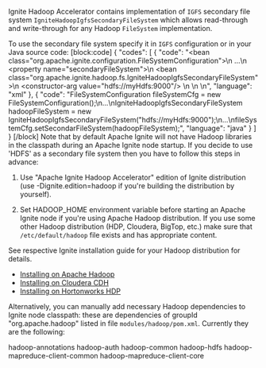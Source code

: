 Ignite Hadoop Accelerator contains implementation of `IGFS` secondary file system `IgniteHadoopIgfsSecondaryFileSystem` which allows read-through and write-through for any Hadoop `FileSystem` implementation.

To use the secondary file system specify it in `IGFS` configuration or in your Java source code:
[block:code]
{
  "codes": [
    {
      "code": "<bean class=\"org.apache.ignite.configuration.FileSystemConfiguration\">\n  ...\n  <property name=\"secondaryFileSystem\">\n    <bean class=\"org.apache.ignite.hadoop.fs.IgniteHadoopIgfsSecondaryFileSystem\">\n      <constructor-arg value=\"hdfs://myHdfs:9000\"/>                            \n    </bean>\n  </property>\n</bean>",
      "language": "xml"
    },
    {
      "code": "FileSystemConfiguration fileSystemCfg = new FileSystemConfiguration();\n...\nIgniteHadoopIgfsSecondaryFileSystem hadoopFileSystem = new IgniteHadoopIgfsSecondaryFileSystem(\"hdfs://myHdfs:9000\");\n...\nfileSystemCfg.setSecondarFileSystem(hadoopFileSystem);",
      "language": "java"
    }
  ]
}
[/block]
Note that by default Apache Ignite will not have Hadoop libraries in the classpath during an Apache Ignite node startup. If you decide to use 'HDFS' as a secondary file system then you have to follow this steps in advance:

1) Use "Apache Ignite Hadoop Accelerator" edition of Ignite distribution (use -Dignite.edition=hadoop if you're building the distribution by yourself).

2) Set HADOOP_HOME environment variable before starting an Apache Ignite node if you're using Apache Hadoop distribution. If you use some other Hadoop distribution (HDP, Cloudera, BigTop, etc.) make sure that `/etc/default/hadoop` file exists and has appropriate content.

See respective Ignite installation guide for your Hadoop distribution for details.
  * [Installing on Apache Hadoop](doc:installing-on-apache-hadoop)
  * [Installing on Cloudera CDH](doc:installing-on-cloudera-cdh)
  * [Installing on Hortonworks HDP](doc:installing-on-hortonworks-hdp)


Alternatively, you can manually add necessary Hadoop dependencies to Ignite node classpath: these are dependencies of groupId "org.apache.hadoop" listed in file `modules/hadoop/pom.xml`. Currently they are the following:

hadoop-annotations
hadoop-auth
hadoop-common
hadoop-hdfs
hadoop-mapreduce-client-common
hadoop-mapreduce-client-core